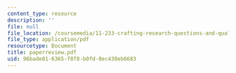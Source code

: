 ```yaml
---
content_type: resource
description: ''
file: null
file_location: /coursemedia/11-233-crafting-research-questions-and-qualitative-methodology-fall-2005/96bade816365f8f8b0fd0ec438eb6683_paperreview.pdf
file_type: application/pdf
resourcetype: Document
title: paperreview.pdf
uid: 96bade81-6365-f8f8-b0fd-0ec438eb6683
---
```

